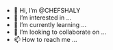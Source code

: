 - 👋 Hi, I’m @CHEFSHALY
- 👀 I’m interested in ...
- 🌱 I’m currently learning ...
- 💞️ I’m looking to collaborate on ...
- 📫 How to reach me ...

<!---
CHEFSHALY/CHEFSHALY is a ✨ special ✨ repository because its `README.md` (this file) appears on your GitHub profile.
You can click the Preview link to take a look at your changes.
--->
